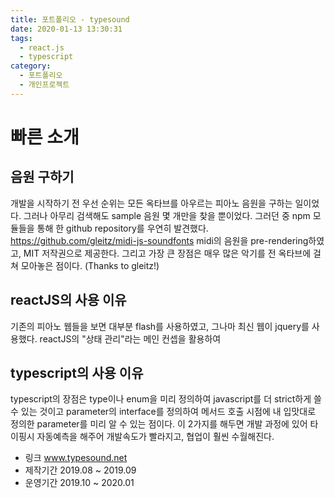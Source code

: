 ```yaml
---
title: 포트폴리오 - typesound
date: 2020-01-13 13:30:31
tags:
  - react.js
  - typescript
category:
  - 포트폴리오
  - 개인프로젝트
---
```


# 빠른 소개

## 음원 구하기

개발을 시작하기 전 우선 순위는 모든 옥타브를 아우르는 피아노 음원을 구하는 일이었다.
그러나 아무리 검색해도 sample 음원 몇 개만을 찾을 뿐이었다.
그러던 중 npm 모듈들을 통해 한 github repository를 우연히 발견했다.
https://github.com/gleitz/midi-js-soundfonts
midi의 음원을 pre-rendering하였고, MIT 저작권으로 제공한다.
그리고 가장 큰 장점은 매우 많은 악기를 전 옥타브에 걸쳐 모아놓은 점이다.
(Thanks to gleitz!)

## reactJS의 사용 이유

기존의 피아노 웹들을 보면 대부분 flash를 사용하였고, 그나마 최신 웹이 jquery를 사용했다.
reactJS의 "상태 관리"라는 메인 컨셉을 활용하여

## typescript의 사용 이유

typescript의 장점은 type이나 enum을 미리 정의하여 javascript를 더 strict하게 쓸 수 있는 것이고
parameter의 interface를 정의하여 메서드 호출 시점에 내 입맛대로 정의한 parameter를 미리 알 수 있는 점이다.
이 2가지를 해두면 개발 과정에 있어 타이핑시 자동예측을 해주어 개발속도가 빨라지고, 협업이 훨씬 수월해진다.

- 링크
  www.typesound.net
- 제작기간
  2019.08 ~ 2019.09
- 운영기간
  2019.10 ~ 2020.01
